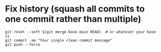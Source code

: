 # Fix history (squash all commits to one commit rather than multiple)
```
git reset --soft $(git merge-base main HEAD)  # or whatever your base is
git commit -am "Your single clean commit message"
git push --force
```
